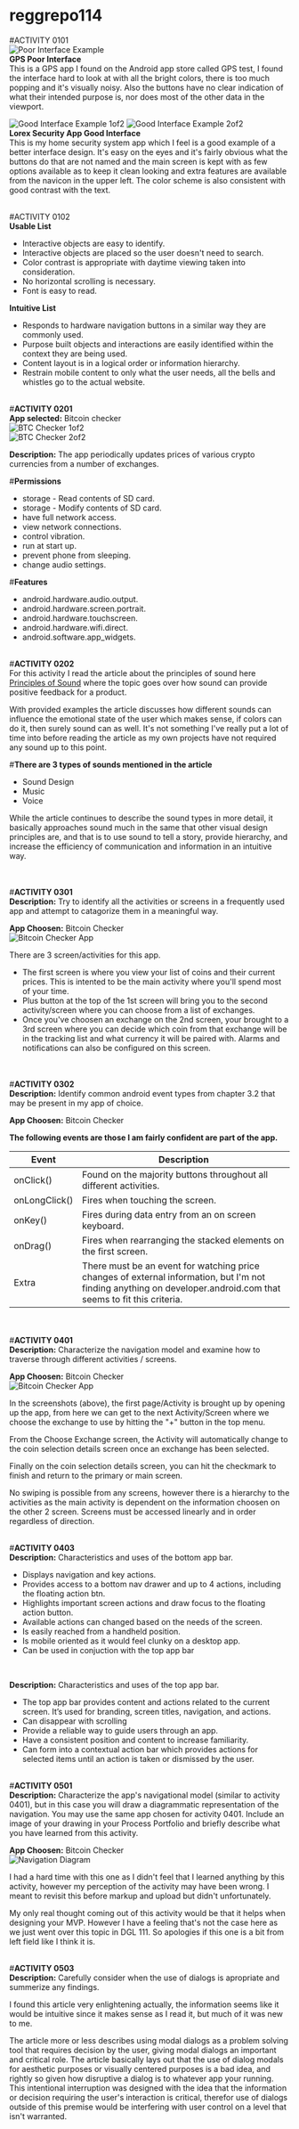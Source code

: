 # reggrepo114

#ACTIVITY 0101 <br>
![Poor Interface Example](/GPStest.png) <br>
**GPS Poor Interface** <br>
This is a GPS app I found on the Android app store called GPS test,
I found the interface hard to look at with all the bright colors, there is too much popping and it's visually noisy. Also the buttons have no clear indication of what their intended purpose is, nor does most of the other data in the viewport. <br>

![Good Interface Example 1of2](/Security1.jpg)
![Good Interface Example 2of2](/Security2.jpg) <br>
**Lorex Security App Good Interface** <br>
This is my home security system app which I feel is a good example of a better interface design. It's easy on the eyes and it's fairly obvious what the buttons do that are not named and the main screen is kept with as few options available as to keep it clean looking and extra features are available from the navicon in the upper left. The color scheme is also consistent with good contrast with the text.
<br><br>


#ACTIVITY 0102 <br>
**Usable List**
- Interactive objects are easy to identify.
- Interactive objects are placed so the user doesn't need to search.
- Color contrast is appropriate with daytime viewing taken into consideration.
- No horizontal scrolling is necessary.
- Font is easy to read.

**Intuitive List**
- Responds to hardware navigation buttons in a similar way they are commonly used.
- Purpose built objects and interactions are easily identified within the context they are being used.
- Content layout is in a logical order or information hierarchy.
- Restrain mobile content to only what the user needs, all the bells and whistles go to the actual website.
<br><br>






#**ACTIVITY 0201** <br>
**App selected:** Bitcoin checker <br>
![BTC Checker 1of2](/btcChecker1.jpg)<br>
![BTC Checker 2of2](/btcChecker2.jpg)<br>

**Description:** The app periodically updates prices of various crypto currencies from a number of exchanges.<br>

#**Permissions**<br>
- storage - Read contents of SD card.
- storage - Modify contents of SD card.
- have full network access.
- view network connections.
- control vibration.
- run at start up.
- prevent phone from sleeping.
- change audio settings.

#**Features**<br>
- android.hardware.audio.output.
- android.hardware.screen.portrait.
- android.hardware.touchscreen.
- android.hardware.wifi.direct.
- android.software.app_widgets.
<br><br>


#**ACTIVITY 0202** <br>
For this activity I read the article about the principles of sound here [Principles of Sound](https://material.io/design/sound/about-sound.html#principles)
where the topic goes over how sound can provide positive feedback for a product.<br>

With provided examples the article discusses how different sounds can influence the emotional state of the user which makes sense, if colors can do it, then surely sound can as well. It's not something I've really put a lot of time into before reading the article as my own projects have not required any sound up to this point.

#**There are 3 types of sounds mentioned in the article**<br>
- Sound Design
- Music
- Voice

While the article continues to describe the sound types in more detail, it basically approaches sound much in the same that other visual design principles are, and that is to use sound to tell a story,  provide hierarchy, and increase the efficiency of communication and information in an intuitive way. 





<br><br>
#**ACTIVITY 0301** <br>
**Description:** Try to identify all the activities or screens in a frequently used app and attempt to catagorize them in a meaningful way.

**App Choosen:** Bitcoin Checker<br>
![Bitcoin Checker App](/btcChecker_3screens.png)<br>

There are 3 screen/activities for this app.<br>
- The first screen is where you view your list of coins and their current prices. This is intented to be the main activity where you'll spend most of your time. 
- Plus button at the top of the 1st screen will bring you to the second activity/screen where you can choose from a list of exchanges.
- Once you've choosen an exchange on the 2nd screen, your brought to a 3rd screen where you can decide which coin from that exchange will be in the tracking list and what currency it will be paired with. Alarms and notifications can also be configured on this screen.<br>

<br><br>
#**ACTIVITY 0302** <br>
**Description:** Identify common android event types from chapter 3.2 that may be present in my app of choice.

**App Choosen:** Bitcoin Checker<br>

**The following events are those I am fairly confident are part of the app.**

Event | Description
------------ | -------------
onClick() | Found on the majority buttons throughout all different activities.
onLongClick() | Fires when touching the screen.
onKey() | Fires during data entry from an on screen keyboard.
onDrag() |Fires when rearranging the stacked elements on the first screen.
Extra | There must be an event for watching price changes of external information, but I'm not finding anything on developer.android.com that seems to fit this criteria.



<br><br>
#**ACTIVITY 0401** <br>
**Description:** Characterize the navigation model and examine how to traverse through different activities / screens.

**App Choosen:** Bitcoin Checker<br>
![Bitcoin Checker App](/btcChecker_3screens.png)<br>

In the screenshots (above), the first page/Activity is brought up by opening up the app, from here we can get to the next Activity/Screen where we choose the exchange to use by hitting the "+" button in the top menu. 

From the Choose Exchange screen, the Activity will automatically change to the coin selection details screen once an exchange has been selected. 

Finally on the coin selection details screen, you can hit the checkmark to finish and return to the primary or main screen. 

No swiping is possible from any screens, however there is a hierarchy to the activities as the main activity is dependent on the information choosen on the other 2 screen. Screens must be accessed linearly and in order regardless of direction.
<br><br>


#**ACTIVITY 0403** <br>
**Description:** Characteristics and uses of the bottom app bar.
- Displays navigation and key actions.
- Provides access to a bottom nav drawer and up to 4 actions, including the floating action btn.
- Highlights important screen actions and draw focus to the floating action button.
- Available actions can changed based on the needs of the screen.
- Is easily reached from a handheld position.
- Is mobile oriented as it would feel clunky on a desktop app.
- Can be used in conjuction with the top app bar
<br>

**Description:** Characteristics and uses of the top app bar.
- The top app bar provides content and actions related to the current screen. It’s used for branding, screen titles, navigation, and actions.
- Can disappear with scrolling
- Provide a reliable way to guide users through an app.
- Have a consistent position and content to increase familiarity.
- Can form into a contextual action bar which provides actions for selected items until an action is taken or dismissed by the user.
<br><br>



#**ACTIVITY 0501** <br>
**Description:** Characterize the app's navigational model (similar to activity 0401), but in this case you will draw a diagrammatic representation of the navigation. You may use the same app chosen for activity 0401. Include an image of your drawing in your Process Portfolio and briefly describe what you have learned from this activity.<br>

**App Choosen:** Bitcoin Checker<br>
![Navigation Diagram](/navDia.jpg)<br>

I had a hard time with this one as I didn't feel that I learned anything by this activity, however my perception of the activity may have been wrong. I meant to revisit this before markup and upload but didn't unfortunately. 

My only real thought coming out of this activity would be that it helps when designing your MVP. However I have a feeling that's not the case here as we just went over this topic in DGL 111. So apologies if this one is a bit from left field like I think it is.
<br><br>



#**ACTIVITY 0503** <br>
**Description:** Carefully consider when the use of dialogs is apropriate and summerize any findings.

I found this article very enlightening actually, the information seems like it would be intuitive since it makes sense as I read it, but much of it was new to me.

The article more or less describes using modal dialogs as a problem solving tool that requires decision by the user, giving modal dialogs an important and critical role. The article basically lays out that the use of dialog modals for aesthetic purposes or visually centered purposes is a bad idea, and rightly so given how disruptive a dialog is to whatever app your running. This intentional interruption was designed with the idea that the information or decision requiring the user's interaction is critical, therefor use of dialogs outside of this premise would be interfering with user control on a level that isn't warranted.



